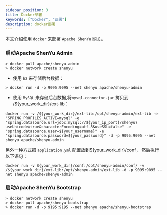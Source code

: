 ```yaml
---
sidebar_position: 3
title: Docker部署
keywords: ["Docker", "部署"]
description: docker部署
---
```


本文介绍使用 `docker` 来部署 `Apache ShenYu` 网关。

### 启动Apache ShenYu Admin

```
> docker pull apache/shenyu-admin
> docker network create shenyu
```

* 使用 `h2` 来存储后台数据：

```
> docker run -d -p 9095:9095 --net shenyu apache/shenyu-admin
```

* 使用 `MySQL` 来存储后台数据,将`mysql-connector.jar` 拷贝到 /${your_work_dir}/ext-lib：

```
docker run -v /${your_work_dir}/ext-lib:/opt/shenyu-admin/ext-lib -e "SPRING_PROFILES_ACTIVE=mysql" -e "spring.datasource.url=jdbc:mysql://${your_ip_port}/shenyu?useUnicode=true&characterEncoding=utf-8&useSSL=false" -e "spring.datasource.user=${your_username}" -e "spring.datasource.password=${your_password}" -d -p 9095:9095 --net shenyu apache/shenyu-admin
```

另外一种方式把 `application.yml` 配置放到${your_work_dir}/conf， 然后执行以下语句：

```          
docker run -v ${your_work_dir}/conf:/opt/shenyu-admin/conf/ -v /${your_work_dir}/ext-lib:/opt/shenyu-admin/ext-lib -d -p 9095:9095 --net shenyu apache/shenyu-admin
```

### 启动Apache ShenYu Bootstrap

```
> docker network create shenyu
> docker pull apache/shenyu-bootstrap
> docker run -d -p 9195:9195 --net shenyu apache/shenyu-bootstrap
```                       





